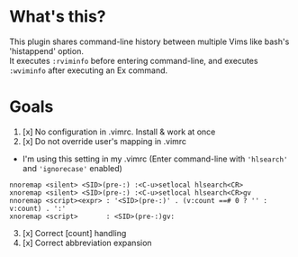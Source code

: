# What's this?

This plugin shares command-line history between multiple Vims like bash's 'histappend' option.<br/>
It executes `:rviminfo` before entering command-line,
and executes `:wviminfo` after executing an Ex command.

# Goals

1. [x] No configuration in .vimrc. Install & work at once
2. [x] Do not override user's mapping in .vimrc
  * I'm using this setting in my .vimrc (Enter command-line with `'hlsearch'` and `'ignorecase'` enabled)

```viml
nnoremap <silent> <SID>(pre-:) :<C-u>setlocal hlsearch<CR>
xnoremap <silent> <SID>(pre-:) :<C-u>setlocal hlsearch<CR>gv
nnoremap <script><expr> : '<SID>(pre-:)' . (v:count ==# 0 ? '' : v:count) . ':'
xnoremap <script>       : <SID>(pre-:)gv:
```

3. [x] Correct [count] handling
4. [x] Correct abbreviation expansion
